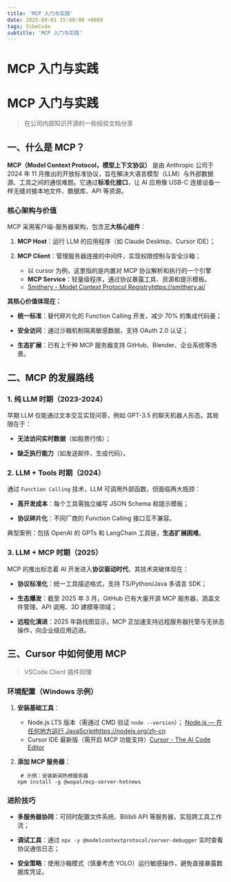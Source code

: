 ```yaml
---
title: 'MCP 入门与实践'
date: 2025-09-01 15:00:00 +0800
tags: VibeCode
subtitle: 'MCP 入门与实践'
---
```


# MCP 入门与实践

# **MCP 入门与实践**

> 在公司内部知识开源的一些经验文档分享

## **一、什么是 MCP？**  

**MCP（Model Context Protocol，模型上下文协议）** 是由 Anthropic 公司于 2024 年 11 月推出的开放标准协议，旨在解决大语言模型（LLM）与外部数据源、工具之间的通信难题。它通过**标准化接口**，让 AI 应用像 USB-C 连接设备一样无缝对接本地文件、数据库、API 等资源。  

### **核心架构与价值**  

MCP 采用客户端-服务器架构，包含**三大核心组件**：  

1. **MCP Host**：运行 LLM 的应用程序（如 Claude Desktop、Cursor IDE）；  

2. **MCP Client**：管理服务器连接的中间件，实现权限控制与安全沙箱；
   - 以 cursor 为例，这里指的是内置对 MCP 协议解析和执行的一个引擎  
   - **MCP Service**：轻量级程序，通过协议暴露工具、资源和提示模板。  
   -  [Smithery - Model Context Protocol Registry](https://smithery.ai/)https://smithery.ai/

**其核心价值体现在：**  

- **统一标准**：替代碎片化的 Function Calling 开发，减少 70% 的集成代码量；  

- **安全访问**：通过沙箱机制隔离敏感数据，支持 OAuth 2.0 认证；  

- **生态扩展**：已有上千种 MCP 服务器支持 GitHub、Blender、企业系统等场景。  

 



## **二、MCP 的发展路线**  

### **1. 纯 LLM 时期（2023-2024）**  

早期 LLM 仅能通过文本交互实现问答，例如 GPT-3.5 的聊天机器人形态。其局限在于：  

- **无法访问实时数据**（如股票行情）；  

- **缺乏执行能力**（如发送邮件、生成代码）。  

### **2. LLM + Tools 时期（2024）**  

通过 `Function Calling` 技术，LLM 可调用外部函数，但面临两大瓶颈：  

- **高开发成本**：每个工具需独立编写 JSON Schema 和提示模板；  

- **协议碎片化**：不同厂商的 Function Calling 接口互不兼容。  

典型案例：包括 OpenAI 的 GPTs 和 LangChain 工具链，**生态扩展困难**。  

### **3. LLM + MCP 时期（2025）**  

MCP 的推出标志着 AI 开发进入**协议驱动时代**，其技术突破体现在：  

- **协议标准化**：统一工具描述格式，支持 TS/Python/Java 多语言 SDK；  

- **生态爆发**：截至 2025 年 3 月，GitHub 已有大量开源 MCP 服务器，涵盖文件管理、API 调用、3D 建模等领域；  

- **远程化演进**：2025 年路线图显示，MCP 正加速支持远程服务器托管与无状态操作，向企业级应用迈进。  



 

##  三、**Cursor 中如何使用 MCP**  

> VSCode Client 插件同理

### **环境配置（Windows 示例）**  

1. **安装基础工具**：  
   - Node.js LTS 版本（需通过 CMD 验证 `node --version`）；  [Node.js — 在任何地方运行 JavaScript](https://nodejs.org/zh-cn)https://nodejs.org/zh-cn
   - Cursor IDE 最新版（需开启 MCP 功能支持）[Cursor - The AI Code Editor](https://www.cursor.com/cn) 

2. **添加 MCP 服务器**：  
   
    ```
     # 示例：安装新闻热榜服务器  
    npm install -g @wopal/mcp-server-hotnews  
    ```

### **进阶技巧**  

- **多服务器协同**：可同时配置文件系统、Bilibili API 等服务器，实现跨工具工作流；  

- **调试工具**：通过 `npx -y @modelcontextprotocol/server-debugger` 实时查看协议通信日志；  

- **安全策略**：使用沙箱模式（慎重考虑 YOLO）运行敏感操作，避免直接暴露数据库凭证。  

